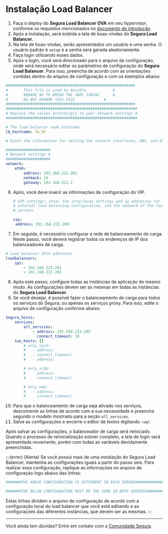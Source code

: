 # Instalação Load Balancer

1. Faça o deploy do **Segura Load Balancer OVA** em seu *hypervisor*, conforme os requisitos mencionados no [documento de introdução](/v4/docs/pt/load-balancer-introduction).
2. Após a instalação, será exibida a tela de boas-vindas do **Segura Load Balancer.**
3. Na tela de boas-vindas, serão apresentados um usuário e uma senha. O usuário padrão é `setup` e a senha será gerada aleatoriamente.
4. Faça login utilizando esses dados.
5. Após o login, você será direcionado para o arquivo de configuração, onde será necessário editar os parâmetros de configuração do **Segura Load Balancer**. Para isso, preencha de acordo com as orientações contidas dentro do arquivo de configuração e com os exemplos abaixo:

```yaml
##########################################################
# 		This file is used by Ansible		    #
#		BEWARE NO TO BREAK THE YAML SYNTAX	    #
#		DO NOT RENAME THIS FILE			    #
##########################################################
###########################################################
# Replace the values accordingly to your network settings #
###########################################################

# The load balancer node hostname
lb_hostname: lb_01

# Enter the information for setting the network interfaces, DNS, and NTP.

####################
# Network settings #
####################
network:
	eth0:
		address: 192.168.222.201
		netmask: 24
		gateway: 192.168.222.1
```

6. Após, você deve inserir as informações de configuração do VIP.
   ```yaml
   # VIP settings; enter the interfaces settings and ip addresses for both the
   # internal load balancing configuration, and the network of the load balanced
   # servers

   vip:
   	address: 192.168.222.200

   ```
7. Em seguida, é necessário configurar a rede de balanceamento de carga. Neste passo, você deverá registrar todos os endereços de IP dos balanceadores de carga.

```yaml
# Load balancer IPv4 addresses
loadbalancers:
	ips:
		- 192.168.223.201
		- 192.168.222.202
```

8. Após este passo, configure todas as instâncias da aplicação do mesmo modo. As configurações devem ser as mesmas em todas as instâncias do **Segura Load Balancer**.
9. Se você desejar, é possível fazer o balanceamento de carga para todos os serviços do Segura, ou apenas os serviços proxy. Para isso, edite o arquivo de configuração conforme abaixo:

```yaml
Segura_hosts:
	services:
		all_services:
			- address: 192.168.223.205
			  connect_timeout: 10
	tun_hosts: []
		# only_cosh:
		#	- address:
		#	  connect_timeout:
		#	- address:

		# only_xrdp:
		#	- address:
		#	  connect_timeout:

		# only_web:
		#	- address:
		#	  connect_timeout:
```

10. Para que o balanceamento de carga seja ativado nos serviços, descomente as linhas de acordo com a sua necessidade e preencha segundo o modelo mostrado para a seção `all_services`.
11. Salve as configurações e encerre o editor de textos digitando `:wq!`.

Após salvar as configurações, o balanceador de carga será reiniciado. Quando o processo de reinicialização estiver completo, a tela de login será apresentada novamente, porém com todas as variáveis devidamente preenchidas.

:::(error) (Alerta)
Se você possui mais de uma instalação do Segura Load Balancer, mantenha as configurações iguais a partir do passo seis. Para realizar essa configuração, replique as informações no arquivo de configuração logo abaixo das linhas:

```yaml
#######THE ABOVE CONFIGURATION IS DIFFERENT IN EACH SERVER##################

#######THE BELOW CONFIGURATION MUST BE THE SAME IN BOTH SERVERS#############
```

Estas linhas dividem o arquivo de configuração de acordo com a configuração local do load balancer que você está editando e as configurações das diferentes instâncias, que devem ser as mesmas.
:::

---

Você ainda tem dúvidas? Entre em contato com a [Comunidade Segura](https://community.Segura.io/).